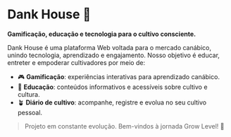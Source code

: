 # Dank House 🌱

**Gamificação, educação e tecnologia para o cultivo consciente.**

Dank House é uma plataforma Web voltada para o mercado canábico, unindo tecnologia, aprendizado e engajamento. Nosso objetivo é educar, entreter e empoderar cultivadores por meio de:

- 🎮 **Gamificação**: experiências interativas para aprendizado canábico.  
- 📘 **Educação**: conteúdos informativos e acessíveis sobre cultivo e cultura.  
- 🪴 **Diário de cultivo**: acompanhe, registre e evolua no seu cultivo pessoal.  

> Projeto em constante evolução. Bem-vindos à jornada Grow Level! 🚀
